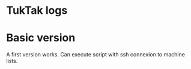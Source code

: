 # TukTak logs

# Basic version

A first version works.
Can execute script with ssh connexion to machine lists.
